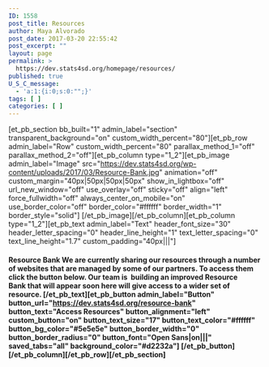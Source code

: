 ```yaml
---
ID: 1558
post_title: Resources
author: Maya Alvorado
post_date: 2017-03-20 22:55:42
post_excerpt: ""
layout: page
permalink: >
  https://dev.stats4sd.org/homepage/resources/
published: true
U_S_C_message:
  - 'a:1:{i:0;s:0:"";}'
tags: [ ]
categories: [ ]
---
```

[et_pb_section bb_built="1" admin_label="section" transparent_background="on" custom_width_percent="80"][et_pb_row admin_label="Row" custom_width_percent="80" parallax_method_1="off" parallax_method_2="off"][et_pb_column type="1_2"][et_pb_image admin_label="Image" src="https://dev.stats4sd.org/wp-content/uploads/2017/03/Resource-Bank.jpg" animation="off" custom_margin="40px|50px|50px|50px" show_in_lightbox="off" url_new_window="off" use_overlay="off" sticky="off" align="left" force_fullwidth="off" always_center_on_mobile="on" use_border_color="off" border_color="#ffffff" border_width="1" border_style="solid"] [/et_pb_image][/et_pb_column][et_pb_column type="1_2"][et_pb_text admin_label="Text" header_font_size="30" header_letter_spacing="0" header_line_height="1" text_letter_spacing="0" text_line_height="1.7" custom_padding="40px|||"]

#### **Resource Bank** We are currently sharing our resources through a number of websites that are managed by some of our partners. To access them click the button below. Our team is  building an improved Resource Bank that will appear soon here will give access to a wider set of resource. [/et_pb_text][et_pb_button admin_label="Button" button_url="https://dev.stats4sd.org/resource-bank" button_text="Access Resources" button_alignment="left" custom_button="on" button_text_size="17" button_text_color="#ffffff" button_bg_color="#5e5e5e" button_border_width="0" button_border_radius="0" button_font="Open Sans|on|||" saved_tabs="all" background_color="#d2232a"] [/et_pb_button][/et_pb_column][/et_pb_row][/et_pb_section]